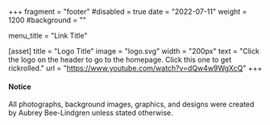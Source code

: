 +++
fragment = "footer"
#disabled = true
date = "2022-07-11"
weight = 1200
#background = ""

menu_title = "Link Title"

[asset]
  title = "Logo Title"
  image = "logo.svg"
  width = "200px"
  text = "Click the logo on the header to go to the homepage. Click this one to get rickrolled."
  url = "https://www.youtube.com/watch?v=dQw4w9WgXcQ"
+++

#### Notice

All photographs, background images, graphics, and designs were created by Aubrey Bee-Lindgren unless stated otherwise.
